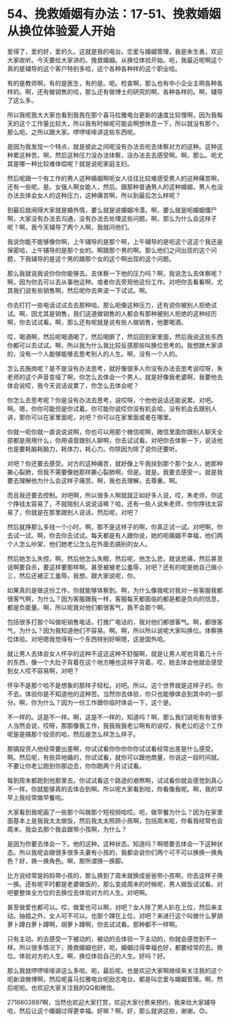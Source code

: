 # 54、挽救婚姻有办法：17-51、挽救婚姻从换位体验爱人开始

爱得了，爱的好，爱的久。这就是我的电台。恋爱与婚姻管理，我是朱生勇，欢迎大家收听。今天要给大家讲的。挽救婚姻。从换位体验开始。呃，我最近呢啊这个真的是辅导的这个客户特别多哈，这个各种各种样的这个职业哈。

有的是教师啊，有的是医生，有的是。呃。检查啊，那么也有中小企业主啊各种各样的。啊，还有做销售的哈，那么还有做博士的研究的啊，各种各样的。啊，辅导了这么多。

所以我呢我大大家也看到我我在那个喜马拉雅电台更新的速度比较慢啊，因为我每天的这个工作量比较大，所以我有时候呢可能会啊想休息一下，所以就没有那个。那么呃。之所以跟大家。啰啰嗦嗦讲这些东西呢。

是因为我发现一个特点，就是彼此之间呢没有办法去呃去体察对方的这种。这种这种累这种苦。啊，然后这种压力没办法体察，没办法去去感受啊。啊，那么。呃尤其是哪一种比较难体偿呢？就是说呃家庭主妇。

然后呢跟一个有工作的男人这种婚姻啊呃女人往往比较难感受男人的这种痛苦啊，还有一些呢。是。女强人啊女能人，然后。跟那种普通男人的这种婚姻，男人也没办法去体会女人的这种压力，这种痛苦啊，所以到最后怎么样呢？

到最后就闹得大家就是婚外情，要么就是说婚姻冷漠。啊，要么就是呃婚姻僵尸啊，大家没有办法去沟通，没有办法去处理这些问题。啊，那么为什么会这样子呢？啊，我今天辅导了两个人啊，我就问他们。

我说你能不能够像你啊，上午辅导的是那个啊，上午辅导的是呃这个这这个我还是保密哈，上午辅导的是那个女的。啊跟那个男的啊。那么他们之间出现的这个问题，下我辅导的是这个男的跟那个女的这个啊出现的这个问题。

那么我就说我说你你你能够去。去体察一下他的压力吗？啊，我说怎么去体察呢？啊，因为你去可以去从事他这种。或者你去旁观他这份工作。对吧你去看看啊，尤其我们说有些销售啊，然后呢你去奔波一下试试。啊。

你去打打一些电话试试去去那种哈。那么呃像这种压力，还有说你被别人拒绝试试。啊，因尤其是销售，我们这道做销售的人都会有那种被别人拒绝的这种经历啊，你去试试看。啊，那么还有呢就是说有些人做销售，他要喝酒。

哎，喝酒啊，然后呢喝酒喝了，然后喝醉了，然后回到家里面，然后我说这些东西你都可以去试试。啊，所以我为什么我比较反感那些叫换位思考的。我想跟大家讲的，没有一个人能够能够去思考别人的人生。啊，没有一个人的。

怎么去施岗呢？是不是没有办法思考，就好像很多人你没有办法去思考说哎呀，朱老师的这个声音变哑了啊，你怎么去体会一个男人，就是好像我老婆啊，我要他去体会说哎，我今天说话说累了，你怎么去体会呢？

你怎么去思考呢？你是没有办法去思考，说哎呀，个他他说话还能说累。对吧。啊。嗯，你你可能但是你试着。你可能你说哎你没有机会哈，没有机会去跟别人讲，那你可以在家里面呢，对吧？你可以在家里面或者在哪里。

你就一呃你就一直说说说啊，你也可以用那个微信呢啊，微信里面你跟别人聊天全部都是用用什么，你用语音跟别人聊啊，你去试试看。对吧你去体察一下，说话他也是要耗脑耗脑力，耗体力，耗心力。你除因为除了说你还要听。

对吧？你还要去感受。对方的这种痛苦，就好像上午我扶到那个那个女人，她那种撕心裂肺，但我不需要像她那样撕心裂肺啊，但是。就是。我要去感受一。就是我要去理解他为什么会这样子痛苦。啊，我也去理解，去尊重。啊。

而且我还要去控制。对吧啊，所以很多人啊就就正如好多人说，哎，朱老师，你这个挣钱太容易了，不就陪别人说说话嘛？哈，还有一些人说朱老师，你你挣钱太容易了，你就是在那里跟别人说话，然后呢，对吧？

然后就挣那么多钱一个小时。啊，那不是这样子的啊，你真正试一试。对吧啊，你去试一试。啊，你去你去试试。每天都是有人跟你说，她的呃婚姻不幸福，他们两个人怎么吵架，他们她老公怎么在外面去搞别的女人。

然后她怎么失控。啊，然后他怎么失眠，然后呢，他怎么悲，就说悲痛，然后甚至说啊要自杀，要这样要那样啊。甚至被被老公羞辱，对吧？还有的呢是她自己做小三，然后还被正工羞辱。我想。跟大家说呢，你。

如果真的是做这份工作，你就能够体察到。啊，为什么像我呢对我对一些客服我都很客气啊，为什么？因为客服跟我一样，客服每天都面临的都是都是负向的信息，都是负能量。啊，所以呢我对他们都很客气，我不会那个啊。

包括很多打那个叫做呃销售电话，打推广电话的，我对他们都很客气。啊，都很客气，为什么？因为我知道他们不容易。啊。啊，所以所以说呢大家叫换位。体察换位体验。对吧嗯我觉得有一个东西特别好啊嗯，这是国外哈。

就让男人去体会女人怀孕的这种不这这这种不舒服啊，就是让男人呢也背着几十斤的东西，像一个大肚子背着在这个地方睡也这样子背着。哎，她去体会他就会感受到女人哎不容易啊，对吧？

怀孕不是那个哈不是想象的那样子轻松。对吧。所以。这个世界就是这样子的。你不去。体验你是不知道他的这种苦。当然你去体验，你只也能够体会到其中的一部分。啊，你为什么？因为一份工作跟你临时体会一下，这个是。

不一样的。这是不一样。啊，这是不一样的，知道吗？啊，那么我们说呃有有很多人当然会说，哎呀，那那像我工作，我我我我老公啊有的说哎，我老公的这个工作呢是是搞那个投资的哈，然后是怎么样怎么样子。

那搞投资人他经常要出差啊，你试试看你你你你你试试看经常出差是什么感受。啊。然后呢，有些异地婚的，你试试看，就你可以跟他商量，你说这一段时间就。不要让你老公跑到你那边去，你你跑两个月试试看。

每到周末都跑到他那里去。你试试看这个路途的艰熬啊，试试看你就会感觉到真心不一样。你就能够真的去体会到啊。所以呢大家看到哈，你看像我呢。啊，我的早早上我经常做早餐哈。

大家看到我呢画了一些那个叫做那个短视频哈哎。呃，做早餐为什么？因为在家里面基本上是我我太太做饭，然后我太太照顾小孩啊，包括周末呢，你看我经常也会周末，我会去那个我会跟带小孩啊，为什么？

是因为你要去体会一下。他的这种。这种状态。知道吗？啊嗯要去体会一下这种状态。所以我呢会跟很多很多夫妻有小孩的，我都会说你们两个可不可以换换一换角色？好，换一换角色。啊，那所谓换一换脚。

比方说经常是妈妈带小孩的，那么换到了周末就换成爸爸带小孩啊，你去这样子换一换。还有呢平时都是老婆做饭的，那么变成周末的时候呢，男人做饭试试看。对吧要整体全方位的去换位去体验对方的人生。对吧啊。

甚至做爱也都可以。哎，做爱也可以啊，对吧？女人除了男人趴在上位，然后来主动。抽插之外，女人可不可以。也那个蹲在上位，对吧？来进行这个叫做什么萝胡萝卜蹲白萝卜蹲啊，胡萝卜蹲啊，你去试试看。那种都不一样啊。

只有主动。的去感受一下被动的，被动的去体验一下主动的，你就会感觉到不一样。所以很多情况下，挽救婚姻也好，呃，婚姻过得幸福也好，都要经常的去。换位。体验对方的人生。啊，换位体验自己的人生。好吗？好。

那么我就啰啰嗦嗦讲这么多哈。呃，最后呢。也是欢迎大家啊继续来关注我的这个呃新浪微博啊，然后呢喜马拉雅电台呃励志电台。都是叫恋爱与婚姻管理。啊，然后呢呃。也欢迎大家关注我的QQ和微信。

2716603897啊，当然也欢迎大家打赏，欢迎大家付费来预约，我来给大家辅导哈，然后让这个婚姻过得更幸福。好嘛？啊，好，那么就讲这些，谢谢。😊。

